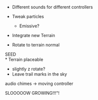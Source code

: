 
* Different sounds for different controllers
* Tweak particles
	* Emissive?

* Integrate new Terrain


* Rotate to terrain normal


SEED	
	* Terrain placeable

* slightly z rotate?
* Leave trail marks in the sky


audio
chimes -> moving controller

SLOOOOOW GROWING!!!"!

